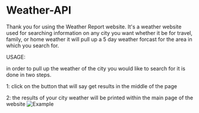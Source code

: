 # Weather-API

Thank you for using the Weather Report website. It's a weather website used for searching information on any city you want whether it be for travel, family, or home weather it will pull up a 5 day weather forcast for the area in which you search for.

USAGE:

in order to pull up the weather of the city you would like to search for it is done in two steps.

1: click on the button that will say get results in the middle of the page

2: the results of your city weather will be printed within the main page of the website
![Example](https://github.com/user-attachments/assets/6ac8952e-0dbf-4905-98b9-d2d1a5ac06c5)
